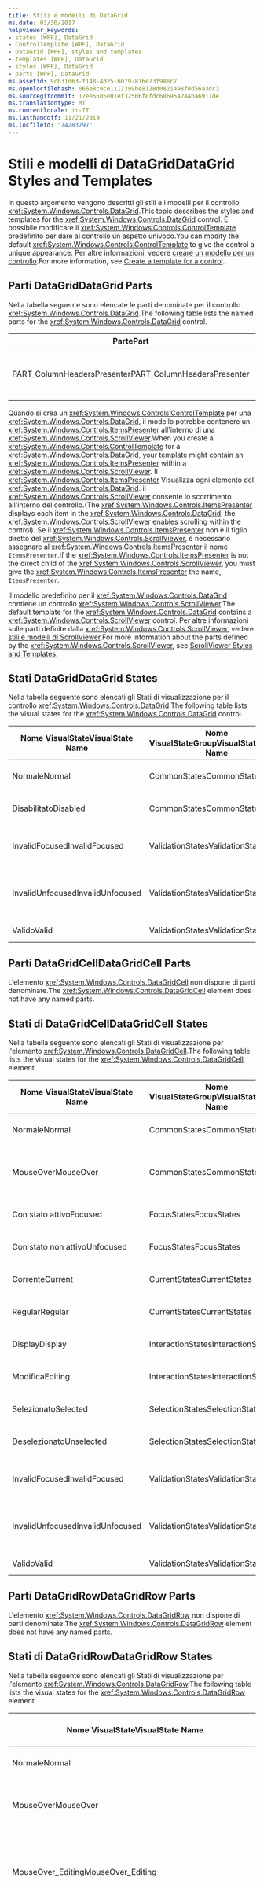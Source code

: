 ```yaml
---
title: Stili e modelli di DataGrid
ms.date: 03/30/2017
helpviewer_keywords:
- states [WPF], DataGrid
- ControlTemplate [WPF], DataGrid
- DataGrid [WPF], styles and templates
- templates [WPF], DataGrid
- styles [WPF], DataGrid
- parts [WPF], DataGrid
ms.assetid: 9cb31d63-f148-4d25-b079-816e73f988c7
ms.openlocfilehash: 066e8c9ce1112399be8128d0821498f0d56a3dc3
ms.sourcegitcommit: 17ee6605e01ef32506f8fdc686954244ba6911de
ms.translationtype: MT
ms.contentlocale: it-IT
ms.lasthandoff: 11/21/2019
ms.locfileid: "74283797"
---
```

# <a name="datagrid-styles-and-templates"></a><span data-ttu-id="ec6b1-102">Stili e modelli di DataGrid</span><span class="sxs-lookup"><span data-stu-id="ec6b1-102">DataGrid Styles and Templates</span></span>
<span data-ttu-id="ec6b1-103">In questo argomento vengono descritti gli stili e i modelli per il controllo <xref:System.Windows.Controls.DataGrid>.</span><span class="sxs-lookup"><span data-stu-id="ec6b1-103">This topic describes the styles and templates for the <xref:System.Windows.Controls.DataGrid> control.</span></span> <span data-ttu-id="ec6b1-104">È possibile modificare il <xref:System.Windows.Controls.ControlTemplate> predefinito per dare al controllo un aspetto univoco.</span><span class="sxs-lookup"><span data-stu-id="ec6b1-104">You can modify the default <xref:System.Windows.Controls.ControlTemplate> to give the control a unique appearance.</span></span> <span data-ttu-id="ec6b1-105">Per altre informazioni, vedere [creare un modello per un controllo](../../../desktop-wpf/themes/how-to-create-apply-template.md).</span><span class="sxs-lookup"><span data-stu-id="ec6b1-105">For more information, see [Create a template for a control](../../../desktop-wpf/themes/how-to-create-apply-template.md).</span></span>  
  
## <a name="datagrid-parts"></a><span data-ttu-id="ec6b1-106">Parti DataGrid</span><span class="sxs-lookup"><span data-stu-id="ec6b1-106">DataGrid Parts</span></span>  
 <span data-ttu-id="ec6b1-107">Nella tabella seguente sono elencate le parti denominate per il controllo <xref:System.Windows.Controls.DataGrid>.</span><span class="sxs-lookup"><span data-stu-id="ec6b1-107">The following table lists the named parts for the <xref:System.Windows.Controls.DataGrid> control.</span></span>  
  
|<span data-ttu-id="ec6b1-108">Parte</span><span class="sxs-lookup"><span data-stu-id="ec6b1-108">Part</span></span>|<span data-ttu-id="ec6b1-109">Digitare</span><span class="sxs-lookup"><span data-stu-id="ec6b1-109">Type</span></span>|<span data-ttu-id="ec6b1-110">description</span><span class="sxs-lookup"><span data-stu-id="ec6b1-110">Description</span></span>|  
|-|-|-|  
|<span data-ttu-id="ec6b1-111">PART_ColumnHeadersPresenter</span><span class="sxs-lookup"><span data-stu-id="ec6b1-111">PART_ColumnHeadersPresenter</span></span>|<xref:System.Windows.Controls.Primitives.DataGridColumnHeadersPresenter>|<span data-ttu-id="ec6b1-112">Riga che contiene le intestazioni di colonna.</span><span class="sxs-lookup"><span data-stu-id="ec6b1-112">The row that contains the column headers.</span></span>|  
  
 <span data-ttu-id="ec6b1-113">Quando si crea un <xref:System.Windows.Controls.ControlTemplate> per una <xref:System.Windows.Controls.DataGrid>, il modello potrebbe contenere un <xref:System.Windows.Controls.ItemsPresenter> all'interno di una <xref:System.Windows.Controls.ScrollViewer>.</span><span class="sxs-lookup"><span data-stu-id="ec6b1-113">When you create a <xref:System.Windows.Controls.ControlTemplate> for a <xref:System.Windows.Controls.DataGrid>, your template might contain an <xref:System.Windows.Controls.ItemsPresenter> within a <xref:System.Windows.Controls.ScrollViewer>.</span></span> <span data-ttu-id="ec6b1-114">Il <xref:System.Windows.Controls.ItemsPresenter> Visualizza ogni elemento del <xref:System.Windows.Controls.DataGrid>. il <xref:System.Windows.Controls.ScrollViewer> consente lo scorrimento all'interno del controllo.</span><span class="sxs-lookup"><span data-stu-id="ec6b1-114">(The <xref:System.Windows.Controls.ItemsPresenter> displays each item in the <xref:System.Windows.Controls.DataGrid>; the <xref:System.Windows.Controls.ScrollViewer> enables scrolling within the control).</span></span>  <span data-ttu-id="ec6b1-115">Se il <xref:System.Windows.Controls.ItemsPresenter> non è il figlio diretto del <xref:System.Windows.Controls.ScrollViewer>, è necessario assegnare al <xref:System.Windows.Controls.ItemsPresenter> il nome `ItemsPresenter`.</span><span class="sxs-lookup"><span data-stu-id="ec6b1-115">If the <xref:System.Windows.Controls.ItemsPresenter> is not the direct child of the <xref:System.Windows.Controls.ScrollViewer>, you must give the <xref:System.Windows.Controls.ItemsPresenter> the name, `ItemsPresenter`.</span></span>  
  
 <span data-ttu-id="ec6b1-116">Il modello predefinito per il <xref:System.Windows.Controls.DataGrid> contiene un controllo <xref:System.Windows.Controls.ScrollViewer>.</span><span class="sxs-lookup"><span data-stu-id="ec6b1-116">The default template for the <xref:System.Windows.Controls.DataGrid> contains a <xref:System.Windows.Controls.ScrollViewer> control.</span></span> <span data-ttu-id="ec6b1-117">Per altre informazioni sulle parti definite dalla <xref:System.Windows.Controls.ScrollViewer>, vedere [stili e modelli di ScrollViewer](scrollviewer-styles-and-templates.md).</span><span class="sxs-lookup"><span data-stu-id="ec6b1-117">For more information about the parts defined by the <xref:System.Windows.Controls.ScrollViewer>, see [ScrollViewer Styles and Templates](scrollviewer-styles-and-templates.md).</span></span>  
  
## <a name="datagrid-states"></a><span data-ttu-id="ec6b1-118">Stati DataGrid</span><span class="sxs-lookup"><span data-stu-id="ec6b1-118">DataGrid States</span></span>  
 <span data-ttu-id="ec6b1-119">Nella tabella seguente sono elencati gli Stati di visualizzazione per il controllo <xref:System.Windows.Controls.DataGrid>.</span><span class="sxs-lookup"><span data-stu-id="ec6b1-119">The following table lists the visual states for the <xref:System.Windows.Controls.DataGrid> control.</span></span>  
  
|<span data-ttu-id="ec6b1-120">Nome VisualState</span><span class="sxs-lookup"><span data-stu-id="ec6b1-120">VisualState Name</span></span>|<span data-ttu-id="ec6b1-121">Nome VisualStateGroup</span><span class="sxs-lookup"><span data-stu-id="ec6b1-121">VisualStateGroup Name</span></span>|<span data-ttu-id="ec6b1-122">description</span><span class="sxs-lookup"><span data-stu-id="ec6b1-122">Description</span></span>|  
|-|-|-|  
|<span data-ttu-id="ec6b1-123">Normale</span><span class="sxs-lookup"><span data-stu-id="ec6b1-123">Normal</span></span>|<span data-ttu-id="ec6b1-124">CommonStates</span><span class="sxs-lookup"><span data-stu-id="ec6b1-124">CommonStates</span></span>|<span data-ttu-id="ec6b1-125">Lo stato predefinito.</span><span class="sxs-lookup"><span data-stu-id="ec6b1-125">The default state.</span></span>|  
|<span data-ttu-id="ec6b1-126">Disabilitato</span><span class="sxs-lookup"><span data-stu-id="ec6b1-126">Disabled</span></span>|<span data-ttu-id="ec6b1-127">CommonStates</span><span class="sxs-lookup"><span data-stu-id="ec6b1-127">CommonStates</span></span>|<span data-ttu-id="ec6b1-128">Il controllo è disabilitato.</span><span class="sxs-lookup"><span data-stu-id="ec6b1-128">The control is disabled.</span></span>|  
|<span data-ttu-id="ec6b1-129">InvalidFocused</span><span class="sxs-lookup"><span data-stu-id="ec6b1-129">InvalidFocused</span></span>|<span data-ttu-id="ec6b1-130">ValidationStates</span><span class="sxs-lookup"><span data-stu-id="ec6b1-130">ValidationStates</span></span>|<span data-ttu-id="ec6b1-131">Il controllo non è valido e ha uno stato attivo.</span><span class="sxs-lookup"><span data-stu-id="ec6b1-131">The control is not valid and has focus.</span></span>|  
|<span data-ttu-id="ec6b1-132">InvalidUnfocused</span><span class="sxs-lookup"><span data-stu-id="ec6b1-132">InvalidUnfocused</span></span>|<span data-ttu-id="ec6b1-133">ValidationStates</span><span class="sxs-lookup"><span data-stu-id="ec6b1-133">ValidationStates</span></span>|<span data-ttu-id="ec6b1-134">Il controllo non è valido e non ha uno stato attivo.</span><span class="sxs-lookup"><span data-stu-id="ec6b1-134">The control is not valid and does not have focus.</span></span>|  
|<span data-ttu-id="ec6b1-135">Valido</span><span class="sxs-lookup"><span data-stu-id="ec6b1-135">Valid</span></span>|<span data-ttu-id="ec6b1-136">ValidationStates</span><span class="sxs-lookup"><span data-stu-id="ec6b1-136">ValidationStates</span></span>|<span data-ttu-id="ec6b1-137">Il controllo è valido.</span><span class="sxs-lookup"><span data-stu-id="ec6b1-137">The control is valid.</span></span>|  
  
## <a name="datagridcell-parts"></a><span data-ttu-id="ec6b1-138">Parti DataGridCell</span><span class="sxs-lookup"><span data-stu-id="ec6b1-138">DataGridCell Parts</span></span>  
 <span data-ttu-id="ec6b1-139">L'elemento <xref:System.Windows.Controls.DataGridCell> non dispone di parti denominate.</span><span class="sxs-lookup"><span data-stu-id="ec6b1-139">The <xref:System.Windows.Controls.DataGridCell> element does not have any named parts.</span></span>  
  
## <a name="datagridcell-states"></a><span data-ttu-id="ec6b1-140">Stati di DataGridCell</span><span class="sxs-lookup"><span data-stu-id="ec6b1-140">DataGridCell States</span></span>  
 <span data-ttu-id="ec6b1-141">Nella tabella seguente sono elencati gli Stati di visualizzazione per l'elemento <xref:System.Windows.Controls.DataGridCell>.</span><span class="sxs-lookup"><span data-stu-id="ec6b1-141">The following table lists the visual states for the <xref:System.Windows.Controls.DataGridCell> element.</span></span>  
  
|<span data-ttu-id="ec6b1-142">Nome VisualState</span><span class="sxs-lookup"><span data-stu-id="ec6b1-142">VisualState Name</span></span>|<span data-ttu-id="ec6b1-143">Nome VisualStateGroup</span><span class="sxs-lookup"><span data-stu-id="ec6b1-143">VisualStateGroup Name</span></span>|<span data-ttu-id="ec6b1-144">description</span><span class="sxs-lookup"><span data-stu-id="ec6b1-144">Description</span></span>|  
|-|-|-|  
|<span data-ttu-id="ec6b1-145">Normale</span><span class="sxs-lookup"><span data-stu-id="ec6b1-145">Normal</span></span>|<span data-ttu-id="ec6b1-146">CommonStates</span><span class="sxs-lookup"><span data-stu-id="ec6b1-146">CommonStates</span></span>|<span data-ttu-id="ec6b1-147">Lo stato predefinito.</span><span class="sxs-lookup"><span data-stu-id="ec6b1-147">The default state.</span></span>|  
|<span data-ttu-id="ec6b1-148">MouseOver</span><span class="sxs-lookup"><span data-stu-id="ec6b1-148">MouseOver</span></span>|<span data-ttu-id="ec6b1-149">CommonStates</span><span class="sxs-lookup"><span data-stu-id="ec6b1-149">CommonStates</span></span>|<span data-ttu-id="ec6b1-150">Il puntatore del mouse viene posizionato sulla cella.</span><span class="sxs-lookup"><span data-stu-id="ec6b1-150">The mouse pointer is positioned over the cell.</span></span>|  
|<span data-ttu-id="ec6b1-151">Con stato attivo</span><span class="sxs-lookup"><span data-stu-id="ec6b1-151">Focused</span></span>|<span data-ttu-id="ec6b1-152">FocusStates</span><span class="sxs-lookup"><span data-stu-id="ec6b1-152">FocusStates</span></span>|<span data-ttu-id="ec6b1-153">La cella ha lo stato attivo.</span><span class="sxs-lookup"><span data-stu-id="ec6b1-153">The cell has focus.</span></span>|  
|<span data-ttu-id="ec6b1-154">Con stato non attivo</span><span class="sxs-lookup"><span data-stu-id="ec6b1-154">Unfocused</span></span>|<span data-ttu-id="ec6b1-155">FocusStates</span><span class="sxs-lookup"><span data-stu-id="ec6b1-155">FocusStates</span></span>|<span data-ttu-id="ec6b1-156">La cella non ha lo stato attivo</span><span class="sxs-lookup"><span data-stu-id="ec6b1-156">The cell does not have focus</span></span>|  
|<span data-ttu-id="ec6b1-157">Corrente</span><span class="sxs-lookup"><span data-stu-id="ec6b1-157">Current</span></span>|<span data-ttu-id="ec6b1-158">CurrentStates</span><span class="sxs-lookup"><span data-stu-id="ec6b1-158">CurrentStates</span></span>|<span data-ttu-id="ec6b1-159">La cella è la cella corrente.</span><span class="sxs-lookup"><span data-stu-id="ec6b1-159">The cell is the current cell.</span></span>|  
|<span data-ttu-id="ec6b1-160">Regular</span><span class="sxs-lookup"><span data-stu-id="ec6b1-160">Regular</span></span>|<span data-ttu-id="ec6b1-161">CurrentStates</span><span class="sxs-lookup"><span data-stu-id="ec6b1-161">CurrentStates</span></span>|<span data-ttu-id="ec6b1-162">La cella non è la cella corrente.</span><span class="sxs-lookup"><span data-stu-id="ec6b1-162">The cell is not the current cell.</span></span>|  
|<span data-ttu-id="ec6b1-163">Display</span><span class="sxs-lookup"><span data-stu-id="ec6b1-163">Display</span></span>|<span data-ttu-id="ec6b1-164">InteractionStates</span><span class="sxs-lookup"><span data-stu-id="ec6b1-164">InteractionStates</span></span>|<span data-ttu-id="ec6b1-165">La cella è in modalità di visualizzazione.</span><span class="sxs-lookup"><span data-stu-id="ec6b1-165">The cell is in display mode.</span></span>|  
|<span data-ttu-id="ec6b1-166">Modifica</span><span class="sxs-lookup"><span data-stu-id="ec6b1-166">Editing</span></span>|<span data-ttu-id="ec6b1-167">InteractionStates</span><span class="sxs-lookup"><span data-stu-id="ec6b1-167">InteractionStates</span></span>|<span data-ttu-id="ec6b1-168">La cella è in modalità di modifica.</span><span class="sxs-lookup"><span data-stu-id="ec6b1-168">The cell is in edit mode.</span></span>|  
|<span data-ttu-id="ec6b1-169">Selezionato</span><span class="sxs-lookup"><span data-stu-id="ec6b1-169">Selected</span></span>|<span data-ttu-id="ec6b1-170">SelectionStates</span><span class="sxs-lookup"><span data-stu-id="ec6b1-170">SelectionStates</span></span>|<span data-ttu-id="ec6b1-171">La cella è selezionata.</span><span class="sxs-lookup"><span data-stu-id="ec6b1-171">The cell is selected.</span></span>|  
|<span data-ttu-id="ec6b1-172">Deselezionato</span><span class="sxs-lookup"><span data-stu-id="ec6b1-172">Unselected</span></span>|<span data-ttu-id="ec6b1-173">SelectionStates</span><span class="sxs-lookup"><span data-stu-id="ec6b1-173">SelectionStates</span></span>|<span data-ttu-id="ec6b1-174">La cella non è selezionata.</span><span class="sxs-lookup"><span data-stu-id="ec6b1-174">The cell is not selected.</span></span>|  
|<span data-ttu-id="ec6b1-175">InvalidFocused</span><span class="sxs-lookup"><span data-stu-id="ec6b1-175">InvalidFocused</span></span>|<span data-ttu-id="ec6b1-176">ValidationStates</span><span class="sxs-lookup"><span data-stu-id="ec6b1-176">ValidationStates</span></span>|<span data-ttu-id="ec6b1-177">La cella non è valida e ha lo stato attivo.</span><span class="sxs-lookup"><span data-stu-id="ec6b1-177">The cell is not valid and has focus.</span></span>|  
|<span data-ttu-id="ec6b1-178">InvalidUnfocused</span><span class="sxs-lookup"><span data-stu-id="ec6b1-178">InvalidUnfocused</span></span>|<span data-ttu-id="ec6b1-179">ValidationStates</span><span class="sxs-lookup"><span data-stu-id="ec6b1-179">ValidationStates</span></span>|<span data-ttu-id="ec6b1-180">La cella non è valida e non ha lo stato attivo.</span><span class="sxs-lookup"><span data-stu-id="ec6b1-180">The cell is not valid and does not have focus.</span></span>|  
|<span data-ttu-id="ec6b1-181">Valido</span><span class="sxs-lookup"><span data-stu-id="ec6b1-181">Valid</span></span>|<span data-ttu-id="ec6b1-182">ValidationStates</span><span class="sxs-lookup"><span data-stu-id="ec6b1-182">ValidationStates</span></span>|<span data-ttu-id="ec6b1-183">La cella è valida.</span><span class="sxs-lookup"><span data-stu-id="ec6b1-183">The cell is valid.</span></span>|  
  
## <a name="datagridrow-parts"></a><span data-ttu-id="ec6b1-184">Parti DataGridRow</span><span class="sxs-lookup"><span data-stu-id="ec6b1-184">DataGridRow Parts</span></span>  
 <span data-ttu-id="ec6b1-185">L'elemento <xref:System.Windows.Controls.DataGridRow> non dispone di parti denominate.</span><span class="sxs-lookup"><span data-stu-id="ec6b1-185">The <xref:System.Windows.Controls.DataGridRow> element does not have any named parts.</span></span>  
  
## <a name="datagridrow-states"></a><span data-ttu-id="ec6b1-186">Stati di DataGridRow</span><span class="sxs-lookup"><span data-stu-id="ec6b1-186">DataGridRow States</span></span>  
 <span data-ttu-id="ec6b1-187">Nella tabella seguente sono elencati gli Stati di visualizzazione per l'elemento <xref:System.Windows.Controls.DataGridRow>.</span><span class="sxs-lookup"><span data-stu-id="ec6b1-187">The following table lists the visual states for the <xref:System.Windows.Controls.DataGridRow> element.</span></span>  
  
|<span data-ttu-id="ec6b1-188">Nome VisualState</span><span class="sxs-lookup"><span data-stu-id="ec6b1-188">VisualState Name</span></span>|<span data-ttu-id="ec6b1-189">Nome VisualStateGroup</span><span class="sxs-lookup"><span data-stu-id="ec6b1-189">VisualStateGroup Name</span></span>|<span data-ttu-id="ec6b1-190">description</span><span class="sxs-lookup"><span data-stu-id="ec6b1-190">Description</span></span>|  
|-|-|-|  
|<span data-ttu-id="ec6b1-191">Normale</span><span class="sxs-lookup"><span data-stu-id="ec6b1-191">Normal</span></span>|<span data-ttu-id="ec6b1-192">CommonStates</span><span class="sxs-lookup"><span data-stu-id="ec6b1-192">CommonStates</span></span>|<span data-ttu-id="ec6b1-193">Lo stato predefinito.</span><span class="sxs-lookup"><span data-stu-id="ec6b1-193">The default state.</span></span>|  
|<span data-ttu-id="ec6b1-194">MouseOver</span><span class="sxs-lookup"><span data-stu-id="ec6b1-194">MouseOver</span></span>|<span data-ttu-id="ec6b1-195">CommonStates</span><span class="sxs-lookup"><span data-stu-id="ec6b1-195">CommonStates</span></span>|<span data-ttu-id="ec6b1-196">Il puntatore del mouse viene posizionato sulla riga.</span><span class="sxs-lookup"><span data-stu-id="ec6b1-196">The mouse pointer is positioned over the row.</span></span>|  
|<span data-ttu-id="ec6b1-197">MouseOver_Editing</span><span class="sxs-lookup"><span data-stu-id="ec6b1-197">MouseOver_Editing</span></span>|<span data-ttu-id="ec6b1-198">CommonStates</span><span class="sxs-lookup"><span data-stu-id="ec6b1-198">CommonStates</span></span>|<span data-ttu-id="ec6b1-199">Il puntatore del mouse viene posizionato sulla riga e la riga è in modalità di modifica.</span><span class="sxs-lookup"><span data-stu-id="ec6b1-199">The mouse pointer is positioned over the row and the row is in edit mode.</span></span>|  
|<span data-ttu-id="ec6b1-200">MouseOver_Selected</span><span class="sxs-lookup"><span data-stu-id="ec6b1-200">MouseOver_Selected</span></span>|<span data-ttu-id="ec6b1-201">CommonStates</span><span class="sxs-lookup"><span data-stu-id="ec6b1-201">CommonStates</span></span>|<span data-ttu-id="ec6b1-202">Il puntatore del mouse viene posizionato sulla riga e la riga è selezionata.</span><span class="sxs-lookup"><span data-stu-id="ec6b1-202">The mouse pointer is positioned over the row and the row is selected.</span></span>|  
|<span data-ttu-id="ec6b1-203">MouseOver_Unfocused_Editing</span><span class="sxs-lookup"><span data-stu-id="ec6b1-203">MouseOver_Unfocused_Editing</span></span>|<span data-ttu-id="ec6b1-204">CommonStates</span><span class="sxs-lookup"><span data-stu-id="ec6b1-204">CommonStates</span></span>|<span data-ttu-id="ec6b1-205">Il puntatore del mouse viene posizionato sulla riga, la riga è in modalità di modifica e non ha lo stato attivo.</span><span class="sxs-lookup"><span data-stu-id="ec6b1-205">The mouse pointer is positioned over the row, the row is in edit mode, and does not have focus.</span></span>|  
|<span data-ttu-id="ec6b1-206">MouseOver_Unfocused_Selected</span><span class="sxs-lookup"><span data-stu-id="ec6b1-206">MouseOver_Unfocused_Selected</span></span>|<span data-ttu-id="ec6b1-207">CommonStates</span><span class="sxs-lookup"><span data-stu-id="ec6b1-207">CommonStates</span></span>|<span data-ttu-id="ec6b1-208">Il puntatore del mouse viene posizionato sulla riga, la riga è selezionata e non ha lo stato attivo.</span><span class="sxs-lookup"><span data-stu-id="ec6b1-208">The mouse pointer is positioned over the row, the row is selected, and does not have focus.</span></span>|  
|<span data-ttu-id="ec6b1-209">Normal_AlternatingRow</span><span class="sxs-lookup"><span data-stu-id="ec6b1-209">Normal_AlternatingRow</span></span>|<span data-ttu-id="ec6b1-210">CommonStates</span><span class="sxs-lookup"><span data-stu-id="ec6b1-210">CommonStates</span></span>|<span data-ttu-id="ec6b1-211">La riga è una riga alternata.</span><span class="sxs-lookup"><span data-stu-id="ec6b1-211">The row is an alternating row.</span></span>|  
|<span data-ttu-id="ec6b1-212">Normal_Editing</span><span class="sxs-lookup"><span data-stu-id="ec6b1-212">Normal_Editing</span></span>|<span data-ttu-id="ec6b1-213">CommonStates</span><span class="sxs-lookup"><span data-stu-id="ec6b1-213">CommonStates</span></span>|<span data-ttu-id="ec6b1-214">La riga è in modalità di modifica.</span><span class="sxs-lookup"><span data-stu-id="ec6b1-214">The row is in edit mode.</span></span>|  
|<span data-ttu-id="ec6b1-215">Normal_Selected</span><span class="sxs-lookup"><span data-stu-id="ec6b1-215">Normal_Selected</span></span>|<span data-ttu-id="ec6b1-216">CommonStates</span><span class="sxs-lookup"><span data-stu-id="ec6b1-216">CommonStates</span></span>|<span data-ttu-id="ec6b1-217">La riga è selezionata.</span><span class="sxs-lookup"><span data-stu-id="ec6b1-217">The row is selected.</span></span>|  
|<span data-ttu-id="ec6b1-218">Unfocused_Editing</span><span class="sxs-lookup"><span data-stu-id="ec6b1-218">Unfocused_Editing</span></span>|<span data-ttu-id="ec6b1-219">CommonStates</span><span class="sxs-lookup"><span data-stu-id="ec6b1-219">CommonStates</span></span>|<span data-ttu-id="ec6b1-220">La riga è in modalità di modifica e non ha lo stato attivo.</span><span class="sxs-lookup"><span data-stu-id="ec6b1-220">The row is in edit mode and does not have focus.</span></span>|  
|<span data-ttu-id="ec6b1-221">Unfocused_Selected</span><span class="sxs-lookup"><span data-stu-id="ec6b1-221">Unfocused_Selected</span></span>|<span data-ttu-id="ec6b1-222">CommonStates</span><span class="sxs-lookup"><span data-stu-id="ec6b1-222">CommonStates</span></span>|<span data-ttu-id="ec6b1-223">La riga è selezionata e non ha lo stato attivo.</span><span class="sxs-lookup"><span data-stu-id="ec6b1-223">The row is selected and does not have focus.</span></span>|  
|<span data-ttu-id="ec6b1-224">InvalidFocused</span><span class="sxs-lookup"><span data-stu-id="ec6b1-224">InvalidFocused</span></span>|<span data-ttu-id="ec6b1-225">ValidationStates</span><span class="sxs-lookup"><span data-stu-id="ec6b1-225">ValidationStates</span></span>|<span data-ttu-id="ec6b1-226">Il controllo non è valido e ha uno stato attivo.</span><span class="sxs-lookup"><span data-stu-id="ec6b1-226">The control is not valid and has focus.</span></span>|  
|<span data-ttu-id="ec6b1-227">InvalidUnfocused</span><span class="sxs-lookup"><span data-stu-id="ec6b1-227">InvalidUnfocused</span></span>|<span data-ttu-id="ec6b1-228">ValidationStates</span><span class="sxs-lookup"><span data-stu-id="ec6b1-228">ValidationStates</span></span>|<span data-ttu-id="ec6b1-229">Il controllo non è valido e non ha uno stato attivo.</span><span class="sxs-lookup"><span data-stu-id="ec6b1-229">The control is not valid and does not have focus.</span></span>|  
|<span data-ttu-id="ec6b1-230">Valido</span><span class="sxs-lookup"><span data-stu-id="ec6b1-230">Valid</span></span>|<span data-ttu-id="ec6b1-231">ValidationStates</span><span class="sxs-lookup"><span data-stu-id="ec6b1-231">ValidationStates</span></span>|<span data-ttu-id="ec6b1-232">Il controllo è valido.</span><span class="sxs-lookup"><span data-stu-id="ec6b1-232">The control is valid.</span></span>|  
  
## <a name="datagridrowheader-parts"></a><span data-ttu-id="ec6b1-233">Parti DataGridRowHeader</span><span class="sxs-lookup"><span data-stu-id="ec6b1-233">DataGridRowHeader Parts</span></span>  
 <span data-ttu-id="ec6b1-234">Nella tabella seguente sono elencate le parti denominate per l'elemento <xref:System.Windows.Controls.Primitives.DataGridRowHeader>.</span><span class="sxs-lookup"><span data-stu-id="ec6b1-234">The following table lists the named parts for the <xref:System.Windows.Controls.Primitives.DataGridRowHeader> element.</span></span>  
  
|<span data-ttu-id="ec6b1-235">Parte</span><span class="sxs-lookup"><span data-stu-id="ec6b1-235">Part</span></span>|<span data-ttu-id="ec6b1-236">Digitare</span><span class="sxs-lookup"><span data-stu-id="ec6b1-236">Type</span></span>|<span data-ttu-id="ec6b1-237">description</span><span class="sxs-lookup"><span data-stu-id="ec6b1-237">Description</span></span>|  
|-|-|-|  
|<span data-ttu-id="ec6b1-238">PART_TopHeaderGripper</span><span class="sxs-lookup"><span data-stu-id="ec6b1-238">PART_TopHeaderGripper</span></span>|<xref:System.Windows.Controls.Primitives.Thumb>|<span data-ttu-id="ec6b1-239">Elemento utilizzato per ridimensionare l'intestazione di riga dalla parte superiore.</span><span class="sxs-lookup"><span data-stu-id="ec6b1-239">The element that is used to resize the row header from the top.</span></span>|  
|<span data-ttu-id="ec6b1-240">PART_BottomHeaderGripper</span><span class="sxs-lookup"><span data-stu-id="ec6b1-240">PART_BottomHeaderGripper</span></span>|<xref:System.Windows.Controls.Primitives.Thumb>|<span data-ttu-id="ec6b1-241">Elemento utilizzato per ridimensionare l'intestazione di riga dalla parte inferiore.</span><span class="sxs-lookup"><span data-stu-id="ec6b1-241">The element that is used to resize the row header from the bottom.</span></span>|  
  
## <a name="datagridrowheader-states"></a><span data-ttu-id="ec6b1-242">Stati DataGridRowHeader</span><span class="sxs-lookup"><span data-stu-id="ec6b1-242">DataGridRowHeader States</span></span>  
 <span data-ttu-id="ec6b1-243">Nella tabella seguente sono elencati gli Stati di visualizzazione per l'elemento <xref:System.Windows.Controls.Primitives.DataGridRowHeader>.</span><span class="sxs-lookup"><span data-stu-id="ec6b1-243">The following table lists the visual states for the <xref:System.Windows.Controls.Primitives.DataGridRowHeader> element.</span></span>  
  
|<span data-ttu-id="ec6b1-244">Nome VisualState</span><span class="sxs-lookup"><span data-stu-id="ec6b1-244">VisualState Name</span></span>|<span data-ttu-id="ec6b1-245">Nome VisualStateGroup</span><span class="sxs-lookup"><span data-stu-id="ec6b1-245">VisualStateGroup Name</span></span>|<span data-ttu-id="ec6b1-246">description</span><span class="sxs-lookup"><span data-stu-id="ec6b1-246">Description</span></span>|  
|-|-|-|  
|<span data-ttu-id="ec6b1-247">Normale</span><span class="sxs-lookup"><span data-stu-id="ec6b1-247">Normal</span></span>|<span data-ttu-id="ec6b1-248">CommonStates</span><span class="sxs-lookup"><span data-stu-id="ec6b1-248">CommonStates</span></span>|<span data-ttu-id="ec6b1-249">Lo stato predefinito.</span><span class="sxs-lookup"><span data-stu-id="ec6b1-249">The default state.</span></span>|  
|<span data-ttu-id="ec6b1-250">MouseOver</span><span class="sxs-lookup"><span data-stu-id="ec6b1-250">MouseOver</span></span>|<span data-ttu-id="ec6b1-251">CommonStates</span><span class="sxs-lookup"><span data-stu-id="ec6b1-251">CommonStates</span></span>|<span data-ttu-id="ec6b1-252">Il puntatore del mouse viene posizionato sulla riga.</span><span class="sxs-lookup"><span data-stu-id="ec6b1-252">The mouse pointer is positioned over the row.</span></span>|  
|<span data-ttu-id="ec6b1-253">MouseOver_CurrentRow</span><span class="sxs-lookup"><span data-stu-id="ec6b1-253">MouseOver_CurrentRow</span></span>|<span data-ttu-id="ec6b1-254">CommonStates</span><span class="sxs-lookup"><span data-stu-id="ec6b1-254">CommonStates</span></span>|<span data-ttu-id="ec6b1-255">Il puntatore del mouse viene posizionato sulla riga e la riga è la riga corrente.</span><span class="sxs-lookup"><span data-stu-id="ec6b1-255">The mouse pointer is positioned over the row and the row is the current row.</span></span>|  
|<span data-ttu-id="ec6b1-256">MouseOver_CurrentRow_Selected</span><span class="sxs-lookup"><span data-stu-id="ec6b1-256">MouseOver_CurrentRow_Selected</span></span>|<span data-ttu-id="ec6b1-257">CommonStates</span><span class="sxs-lookup"><span data-stu-id="ec6b1-257">CommonStates</span></span>|<span data-ttu-id="ec6b1-258">Il puntatore del mouse viene posizionato sulla riga e la riga è corrente e selezionata.</span><span class="sxs-lookup"><span data-stu-id="ec6b1-258">The mouse pointer is positioned over the row, and the row is current and selected.</span></span>|  
|<span data-ttu-id="ec6b1-259">MouseOver_EditingRow</span><span class="sxs-lookup"><span data-stu-id="ec6b1-259">MouseOver_EditingRow</span></span>|<span data-ttu-id="ec6b1-260">CommonStates</span><span class="sxs-lookup"><span data-stu-id="ec6b1-260">CommonStates</span></span>|<span data-ttu-id="ec6b1-261">Il puntatore del mouse viene posizionato sulla riga e la riga è in modalità di modifica.</span><span class="sxs-lookup"><span data-stu-id="ec6b1-261">The mouse pointer is positioned over the row and the row is in edit mode.</span></span>|  
|<span data-ttu-id="ec6b1-262">MouseOver_Selected</span><span class="sxs-lookup"><span data-stu-id="ec6b1-262">MouseOver_Selected</span></span>|<span data-ttu-id="ec6b1-263">CommonStates</span><span class="sxs-lookup"><span data-stu-id="ec6b1-263">CommonStates</span></span>|<span data-ttu-id="ec6b1-264">Il puntatore del mouse viene posizionato sulla riga e la riga è selezionata.</span><span class="sxs-lookup"><span data-stu-id="ec6b1-264">The mouse pointer is positioned over the row and the row is selected.</span></span>|  
|<span data-ttu-id="ec6b1-265">MouseOver_Unfocused_CurrentRow_Selected</span><span class="sxs-lookup"><span data-stu-id="ec6b1-265">MouseOver_Unfocused_CurrentRow_Selected</span></span>|<span data-ttu-id="ec6b1-266">CommonStates</span><span class="sxs-lookup"><span data-stu-id="ec6b1-266">CommonStates</span></span>|<span data-ttu-id="ec6b1-267">Il puntatore del mouse viene posizionato sulla riga, la riga è corrente e selezionata e non ha lo stato attivo.</span><span class="sxs-lookup"><span data-stu-id="ec6b1-267">The mouse pointer is positioned over the row, the row is current and selected, and does not have focus.</span></span>|  
|<span data-ttu-id="ec6b1-268">MouseOver_Unfocused_EditingRow</span><span class="sxs-lookup"><span data-stu-id="ec6b1-268">MouseOver_Unfocused_EditingRow</span></span>|<span data-ttu-id="ec6b1-269">CommonStates</span><span class="sxs-lookup"><span data-stu-id="ec6b1-269">CommonStates</span></span>|<span data-ttu-id="ec6b1-270">Il puntatore del mouse viene posizionato sulla riga, la riga è in modalità di modifica e non ha lo stato attivo.</span><span class="sxs-lookup"><span data-stu-id="ec6b1-270">The mouse pointer is positioned over the row, the row is in edit mode, and does not have focus.</span></span>|  
|<span data-ttu-id="ec6b1-271">MouseOver_Unfocused_Selected</span><span class="sxs-lookup"><span data-stu-id="ec6b1-271">MouseOver_Unfocused_Selected</span></span>|<span data-ttu-id="ec6b1-272">CommonStates</span><span class="sxs-lookup"><span data-stu-id="ec6b1-272">CommonStates</span></span>|<span data-ttu-id="ec6b1-273">Il puntatore del mouse viene posizionato sulla riga, la riga è selezionata e non ha lo stato attivo.</span><span class="sxs-lookup"><span data-stu-id="ec6b1-273">The mouse pointer is positioned over the row, the row is selected, and does not have focus.</span></span>|  
|<span data-ttu-id="ec6b1-274">Normal_CurrentRow</span><span class="sxs-lookup"><span data-stu-id="ec6b1-274">Normal_CurrentRow</span></span>|<span data-ttu-id="ec6b1-275">CommonStates</span><span class="sxs-lookup"><span data-stu-id="ec6b1-275">CommonStates</span></span>|<span data-ttu-id="ec6b1-276">La riga è la riga corrente.</span><span class="sxs-lookup"><span data-stu-id="ec6b1-276">The row is the current row.</span></span>|  
|<span data-ttu-id="ec6b1-277">Normal_CurrentRow_Selected</span><span class="sxs-lookup"><span data-stu-id="ec6b1-277">Normal_CurrentRow_Selected</span></span>|<span data-ttu-id="ec6b1-278">CommonStates</span><span class="sxs-lookup"><span data-stu-id="ec6b1-278">CommonStates</span></span>|<span data-ttu-id="ec6b1-279">La riga è la riga corrente ed è selezionata.</span><span class="sxs-lookup"><span data-stu-id="ec6b1-279">The row is the current row and is selected.</span></span>|  
|<span data-ttu-id="ec6b1-280">Normal_EditingRow</span><span class="sxs-lookup"><span data-stu-id="ec6b1-280">Normal_EditingRow</span></span>|<span data-ttu-id="ec6b1-281">CommonStates</span><span class="sxs-lookup"><span data-stu-id="ec6b1-281">CommonStates</span></span>|<span data-ttu-id="ec6b1-282">La riga è in modalità di modifica.</span><span class="sxs-lookup"><span data-stu-id="ec6b1-282">The row is in edit mode.</span></span>|  
|<span data-ttu-id="ec6b1-283">Normal_Selected</span><span class="sxs-lookup"><span data-stu-id="ec6b1-283">Normal_Selected</span></span>|<span data-ttu-id="ec6b1-284">CommonStates</span><span class="sxs-lookup"><span data-stu-id="ec6b1-284">CommonStates</span></span>|<span data-ttu-id="ec6b1-285">La riga è selezionata.</span><span class="sxs-lookup"><span data-stu-id="ec6b1-285">The row is selected.</span></span>|  
|<span data-ttu-id="ec6b1-286">Unfocused_CurrentRow_Selected</span><span class="sxs-lookup"><span data-stu-id="ec6b1-286">Unfocused_CurrentRow_Selected</span></span>|<span data-ttu-id="ec6b1-287">CommonStates</span><span class="sxs-lookup"><span data-stu-id="ec6b1-287">CommonStates</span></span>|<span data-ttu-id="ec6b1-288">La riga è la riga corrente, è selezionata e non ha lo stato attivo.</span><span class="sxs-lookup"><span data-stu-id="ec6b1-288">The row is the current row, is selected, and does not have focus.</span></span>|  
|<span data-ttu-id="ec6b1-289">Unfocused_EditingRow</span><span class="sxs-lookup"><span data-stu-id="ec6b1-289">Unfocused_EditingRow</span></span>|<span data-ttu-id="ec6b1-290">CommonStates</span><span class="sxs-lookup"><span data-stu-id="ec6b1-290">CommonStates</span></span>|<span data-ttu-id="ec6b1-291">La riga è in modalità di modifica e non ha lo stato attivo.</span><span class="sxs-lookup"><span data-stu-id="ec6b1-291">The row is in edit mode and does not have focus.</span></span>|  
|<span data-ttu-id="ec6b1-292">Unfocused_Selected</span><span class="sxs-lookup"><span data-stu-id="ec6b1-292">Unfocused_Selected</span></span>|<span data-ttu-id="ec6b1-293">CommonStates</span><span class="sxs-lookup"><span data-stu-id="ec6b1-293">CommonStates</span></span>|<span data-ttu-id="ec6b1-294">La riga è selezionata e non ha lo stato attivo.</span><span class="sxs-lookup"><span data-stu-id="ec6b1-294">The row is selected and does not have focus.</span></span>|  
|<span data-ttu-id="ec6b1-295">InvalidFocused</span><span class="sxs-lookup"><span data-stu-id="ec6b1-295">InvalidFocused</span></span>|<span data-ttu-id="ec6b1-296">ValidationStates</span><span class="sxs-lookup"><span data-stu-id="ec6b1-296">ValidationStates</span></span>|<span data-ttu-id="ec6b1-297">Il controllo non è valido e ha uno stato attivo.</span><span class="sxs-lookup"><span data-stu-id="ec6b1-297">The control is not valid and has focus.</span></span>|  
|<span data-ttu-id="ec6b1-298">InvalidUnfocused</span><span class="sxs-lookup"><span data-stu-id="ec6b1-298">InvalidUnfocused</span></span>|<span data-ttu-id="ec6b1-299">ValidationStates</span><span class="sxs-lookup"><span data-stu-id="ec6b1-299">ValidationStates</span></span>|<span data-ttu-id="ec6b1-300">Il controllo non è valido e non ha uno stato attivo.</span><span class="sxs-lookup"><span data-stu-id="ec6b1-300">The control is not valid and does not have focus.</span></span>|  
|<span data-ttu-id="ec6b1-301">Valido</span><span class="sxs-lookup"><span data-stu-id="ec6b1-301">Valid</span></span>|<span data-ttu-id="ec6b1-302">ValidationStates</span><span class="sxs-lookup"><span data-stu-id="ec6b1-302">ValidationStates</span></span>|<span data-ttu-id="ec6b1-303">Il controllo è valido.</span><span class="sxs-lookup"><span data-stu-id="ec6b1-303">The control is valid.</span></span>|  
  
## <a name="datagridcolumnheaderspresenter-parts"></a><span data-ttu-id="ec6b1-304">Parti DataGridColumnHeadersPresenter</span><span class="sxs-lookup"><span data-stu-id="ec6b1-304">DataGridColumnHeadersPresenter Parts</span></span>  
 <span data-ttu-id="ec6b1-305">Nella tabella seguente sono elencate le parti denominate per l'elemento <xref:System.Windows.Controls.Primitives.DataGridColumnHeadersPresenter>.</span><span class="sxs-lookup"><span data-stu-id="ec6b1-305">The following table lists the named parts for the <xref:System.Windows.Controls.Primitives.DataGridColumnHeadersPresenter> element.</span></span>  
  
|<span data-ttu-id="ec6b1-306">Parte</span><span class="sxs-lookup"><span data-stu-id="ec6b1-306">Part</span></span>|<span data-ttu-id="ec6b1-307">Digitare</span><span class="sxs-lookup"><span data-stu-id="ec6b1-307">Type</span></span>|<span data-ttu-id="ec6b1-308">description</span><span class="sxs-lookup"><span data-stu-id="ec6b1-308">Description</span></span>|  
|-|-|-|  
|<span data-ttu-id="ec6b1-309">PART_FillerColumnHeader</span><span class="sxs-lookup"><span data-stu-id="ec6b1-309">PART_FillerColumnHeader</span></span>|<xref:System.Windows.Controls.Primitives.DataGridColumnHeader>|<span data-ttu-id="ec6b1-310">Segnaposto per le intestazioni di colonna.</span><span class="sxs-lookup"><span data-stu-id="ec6b1-310">The placeholder for column headers.</span></span>|  
  
## <a name="datagridcolumnheaderspresenter-states"></a><span data-ttu-id="ec6b1-311">Stati DataGridColumnHeadersPresenter</span><span class="sxs-lookup"><span data-stu-id="ec6b1-311">DataGridColumnHeadersPresenter States</span></span>  
 <span data-ttu-id="ec6b1-312">Nella tabella seguente sono elencati gli Stati di visualizzazione per l'elemento <xref:System.Windows.Controls.Primitives.DataGridColumnHeadersPresenter>.</span><span class="sxs-lookup"><span data-stu-id="ec6b1-312">The following table lists the visual states for the <xref:System.Windows.Controls.Primitives.DataGridColumnHeadersPresenter> element.</span></span>  
  
|<span data-ttu-id="ec6b1-313">Nome VisualState</span><span class="sxs-lookup"><span data-stu-id="ec6b1-313">VisualState Name</span></span>|<span data-ttu-id="ec6b1-314">Nome VisualStateGroup</span><span class="sxs-lookup"><span data-stu-id="ec6b1-314">VisualStateGroup Name</span></span>|<span data-ttu-id="ec6b1-315">description</span><span class="sxs-lookup"><span data-stu-id="ec6b1-315">Description</span></span>|  
|-|-|-|  
|<span data-ttu-id="ec6b1-316">InvalidFocused</span><span class="sxs-lookup"><span data-stu-id="ec6b1-316">InvalidFocused</span></span>|<span data-ttu-id="ec6b1-317">ValidationStates</span><span class="sxs-lookup"><span data-stu-id="ec6b1-317">ValidationStates</span></span>|<span data-ttu-id="ec6b1-318">La cella non è valida e ha lo stato attivo.</span><span class="sxs-lookup"><span data-stu-id="ec6b1-318">The cell is not valid and has focus.</span></span>|  
|<span data-ttu-id="ec6b1-319">InvalidUnfocused</span><span class="sxs-lookup"><span data-stu-id="ec6b1-319">InvalidUnfocused</span></span>|<span data-ttu-id="ec6b1-320">ValidationStates</span><span class="sxs-lookup"><span data-stu-id="ec6b1-320">ValidationStates</span></span>|<span data-ttu-id="ec6b1-321">La cella non è valida e non ha lo stato attivo.</span><span class="sxs-lookup"><span data-stu-id="ec6b1-321">The cell is not valid and does not have focus.</span></span>|  
|<span data-ttu-id="ec6b1-322">Valido</span><span class="sxs-lookup"><span data-stu-id="ec6b1-322">Valid</span></span>|<span data-ttu-id="ec6b1-323">ValidationStates</span><span class="sxs-lookup"><span data-stu-id="ec6b1-323">ValidationStates</span></span>|<span data-ttu-id="ec6b1-324">La cella è valida.</span><span class="sxs-lookup"><span data-stu-id="ec6b1-324">The cell is valid.</span></span>|  
  
## <a name="datagridcolumnheader-parts"></a><span data-ttu-id="ec6b1-325">Parti DataGridColumnHeader</span><span class="sxs-lookup"><span data-stu-id="ec6b1-325">DataGridColumnHeader Parts</span></span>  
 <span data-ttu-id="ec6b1-326">Nella tabella seguente sono elencate le parti denominate per l'elemento <xref:System.Windows.Controls.Primitives.DataGridColumnHeader>.</span><span class="sxs-lookup"><span data-stu-id="ec6b1-326">The following table lists the named parts for the <xref:System.Windows.Controls.Primitives.DataGridColumnHeader> element.</span></span>  
  
|<span data-ttu-id="ec6b1-327">Parte</span><span class="sxs-lookup"><span data-stu-id="ec6b1-327">Part</span></span>|<span data-ttu-id="ec6b1-328">Digitare</span><span class="sxs-lookup"><span data-stu-id="ec6b1-328">Type</span></span>|<span data-ttu-id="ec6b1-329">description</span><span class="sxs-lookup"><span data-stu-id="ec6b1-329">Description</span></span>|  
|-|-|-|  
|<span data-ttu-id="ec6b1-330">PART_LeftHeaderGripper</span><span class="sxs-lookup"><span data-stu-id="ec6b1-330">PART_LeftHeaderGripper</span></span>|<xref:System.Windows.Controls.Primitives.Thumb>|<span data-ttu-id="ec6b1-331">Elemento utilizzato per ridimensionare l'intestazione di colonna da sinistra.</span><span class="sxs-lookup"><span data-stu-id="ec6b1-331">The element that is used to resize the column header from the left.</span></span>|  
|<span data-ttu-id="ec6b1-332">PART_RightHeaderGripper</span><span class="sxs-lookup"><span data-stu-id="ec6b1-332">PART_RightHeaderGripper</span></span>|<xref:System.Windows.Controls.Primitives.Thumb>|<span data-ttu-id="ec6b1-333">Elemento utilizzato per ridimensionare l'intestazione di colonna da destra.</span><span class="sxs-lookup"><span data-stu-id="ec6b1-333">The element that is used to resize the column header from the right.</span></span>|  
  
## <a name="datagridcolumnheader-states"></a><span data-ttu-id="ec6b1-334">Stati DataGridColumnHeader</span><span class="sxs-lookup"><span data-stu-id="ec6b1-334">DataGridColumnHeader States</span></span>  
 <span data-ttu-id="ec6b1-335">Nella tabella seguente sono elencati gli Stati di visualizzazione per l'elemento <xref:System.Windows.Controls.Primitives.DataGridColumnHeader>.</span><span class="sxs-lookup"><span data-stu-id="ec6b1-335">The following table lists the visual states for the <xref:System.Windows.Controls.Primitives.DataGridColumnHeader> element.</span></span>  
  
|<span data-ttu-id="ec6b1-336">Nome VisualState</span><span class="sxs-lookup"><span data-stu-id="ec6b1-336">VisualState Name</span></span>|<span data-ttu-id="ec6b1-337">Nome VisualStateGroup</span><span class="sxs-lookup"><span data-stu-id="ec6b1-337">VisualStateGroup Name</span></span>|<span data-ttu-id="ec6b1-338">description</span><span class="sxs-lookup"><span data-stu-id="ec6b1-338">Description</span></span>|  
|-|-|-|  
|<span data-ttu-id="ec6b1-339">Normale</span><span class="sxs-lookup"><span data-stu-id="ec6b1-339">Normal</span></span>|<span data-ttu-id="ec6b1-340">CommonStates</span><span class="sxs-lookup"><span data-stu-id="ec6b1-340">CommonStates</span></span>|<span data-ttu-id="ec6b1-341">Lo stato predefinito.</span><span class="sxs-lookup"><span data-stu-id="ec6b1-341">The default state.</span></span>|  
|<span data-ttu-id="ec6b1-342">MouseOver</span><span class="sxs-lookup"><span data-stu-id="ec6b1-342">MouseOver</span></span>|<span data-ttu-id="ec6b1-343">CommonStates</span><span class="sxs-lookup"><span data-stu-id="ec6b1-343">CommonStates</span></span>|<span data-ttu-id="ec6b1-344">Il puntatore del mouse è posizionato sul controllo.</span><span class="sxs-lookup"><span data-stu-id="ec6b1-344">The mouse pointer is positioned over the control.</span></span>|  
|<span data-ttu-id="ec6b1-345">Premuto</span><span class="sxs-lookup"><span data-stu-id="ec6b1-345">Pressed</span></span>|<span data-ttu-id="ec6b1-346">CommonStates</span><span class="sxs-lookup"><span data-stu-id="ec6b1-346">CommonStates</span></span>|<span data-ttu-id="ec6b1-347">Il controllo è premuto.</span><span class="sxs-lookup"><span data-stu-id="ec6b1-347">The control is pressed.</span></span>|  
|<span data-ttu-id="ec6b1-348">SortAscending</span><span class="sxs-lookup"><span data-stu-id="ec6b1-348">SortAscending</span></span>|<span data-ttu-id="ec6b1-349">SortStates</span><span class="sxs-lookup"><span data-stu-id="ec6b1-349">SortStates</span></span>|<span data-ttu-id="ec6b1-350">La colonna viene ordinata in ordine crescente.</span><span class="sxs-lookup"><span data-stu-id="ec6b1-350">The column is sorted in ascending order.</span></span>|  
|<span data-ttu-id="ec6b1-351">SortDescending</span><span class="sxs-lookup"><span data-stu-id="ec6b1-351">SortDescending</span></span>|<span data-ttu-id="ec6b1-352">SortStates</span><span class="sxs-lookup"><span data-stu-id="ec6b1-352">SortStates</span></span>|<span data-ttu-id="ec6b1-353">La colonna viene ordinata in ordine decrescente.</span><span class="sxs-lookup"><span data-stu-id="ec6b1-353">The column is sorted in descending order.</span></span>|  
|<span data-ttu-id="ec6b1-354">Indifferenziati</span><span class="sxs-lookup"><span data-stu-id="ec6b1-354">Unsorted</span></span>|<span data-ttu-id="ec6b1-355">SortStates</span><span class="sxs-lookup"><span data-stu-id="ec6b1-355">SortStates</span></span>|<span data-ttu-id="ec6b1-356">La colonna non è ordinata.</span><span class="sxs-lookup"><span data-stu-id="ec6b1-356">The column is not sorted.</span></span>|  
|<span data-ttu-id="ec6b1-357">InvalidFocused</span><span class="sxs-lookup"><span data-stu-id="ec6b1-357">InvalidFocused</span></span>|<span data-ttu-id="ec6b1-358">ValidationStates</span><span class="sxs-lookup"><span data-stu-id="ec6b1-358">ValidationStates</span></span>|<span data-ttu-id="ec6b1-359">Il controllo non è valido e ha uno stato attivo.</span><span class="sxs-lookup"><span data-stu-id="ec6b1-359">The control is not valid and has focus.</span></span>|  
|<span data-ttu-id="ec6b1-360">InvalidUnfocused</span><span class="sxs-lookup"><span data-stu-id="ec6b1-360">InvalidUnfocused</span></span>|<span data-ttu-id="ec6b1-361">ValidationStates</span><span class="sxs-lookup"><span data-stu-id="ec6b1-361">ValidationStates</span></span>|<span data-ttu-id="ec6b1-362">Il controllo non è valido e non ha uno stato attivo.</span><span class="sxs-lookup"><span data-stu-id="ec6b1-362">The control is not valid and does not have focus.</span></span>|  
|<span data-ttu-id="ec6b1-363">Valido</span><span class="sxs-lookup"><span data-stu-id="ec6b1-363">Valid</span></span>|<span data-ttu-id="ec6b1-364">ValidationStates</span><span class="sxs-lookup"><span data-stu-id="ec6b1-364">ValidationStates</span></span>|<span data-ttu-id="ec6b1-365">Il controllo è valido.</span><span class="sxs-lookup"><span data-stu-id="ec6b1-365">The control is valid.</span></span>|  
  
## <a name="datagrid-controltemplate-example"></a><span data-ttu-id="ec6b1-366">Esempio di ControlTemplate DataGrid</span><span class="sxs-lookup"><span data-stu-id="ec6b1-366">DataGrid ControlTemplate Example</span></span>  
 <span data-ttu-id="ec6b1-367">Nell'esempio seguente viene illustrato come definire un <xref:System.Windows.Controls.ControlTemplate> per il controllo <xref:System.Windows.Controls.DataGrid> e i relativi tipi associati.</span><span class="sxs-lookup"><span data-stu-id="ec6b1-367">The following example shows how to define a <xref:System.Windows.Controls.ControlTemplate> for the <xref:System.Windows.Controls.DataGrid> control and its associated types.</span></span>  
  
 [!code-xaml[ControlTemplateExamples#DataGrid](~/samples/snippets/csharp/VS_Snippets_Wpf/ControlTemplateExamples/CS/resources/datagrid.xaml#datagrid)]  
  
 <span data-ttu-id="ec6b1-368">L'esempio precedente usa una o più delle seguenti risorse.</span><span class="sxs-lookup"><span data-stu-id="ec6b1-368">The preceding example uses one or more of the following resources.</span></span>  
  
 [!code-xaml[ControlTemplateExamples#Resources](~/samples/snippets/csharp/VS_Snippets_Wpf/ControlTemplateExamples/CS/resources/shared.xaml#resources)]  
  
 <span data-ttu-id="ec6b1-369">Per l'esempio completo, vedere [Esempio di applicazione di stili con ControlTemplates](https://github.com/Microsoft/WPF-Samples/tree/master/Styles%20&%20Templates/IntroToStylingAndTemplating).</span><span class="sxs-lookup"><span data-stu-id="ec6b1-369">For the complete sample, see [Styling with ControlTemplates Sample](https://github.com/Microsoft/WPF-Samples/tree/master/Styles%20&%20Templates/IntroToStylingAndTemplating).</span></span>  
  
## <a name="see-also"></a><span data-ttu-id="ec6b1-370">Vedere anche</span><span class="sxs-lookup"><span data-stu-id="ec6b1-370">See also</span></span>

- <xref:System.Windows.FrameworkElement.Style%2A>
- <xref:System.Windows.Controls.ControlTemplate>
- [<span data-ttu-id="ec6b1-371">Stili e modelli di Control</span><span class="sxs-lookup"><span data-stu-id="ec6b1-371">Control Styles and Templates</span></span>](control-styles-and-templates.md)
- [<span data-ttu-id="ec6b1-372">Personalizzazione dei controlli</span><span class="sxs-lookup"><span data-stu-id="ec6b1-372">Control Customization</span></span>](control-customization.md)
- [<span data-ttu-id="ec6b1-373">Applicazione di stili e modelli</span><span class="sxs-lookup"><span data-stu-id="ec6b1-373">Styling and Templating</span></span>](../../../desktop-wpf/fundamentals/styles-templates-overview.md)
- [<span data-ttu-id="ec6b1-374">Creare un modello per un controllo</span><span class="sxs-lookup"><span data-stu-id="ec6b1-374">Create a template for a control</span></span>](../../../desktop-wpf/themes/how-to-create-apply-template.md)
